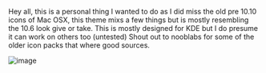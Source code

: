 Hey all, this is a personal thing I wanted to do as I did miss the old pre 10.10 icons of Mac OSX, this theme mixs a few things but is mostly resembling the 10.6 look give or take.  This is mostly designed for KDE but I do presume it can work on others too (untested) 
Shout out to nooblabs for some of the older icon packs that where good sources. 


![image](https://i.imgur.com/QljCogI.png)
